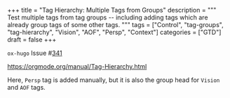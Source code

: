 +++
title = "Tag Hierarchy: Multiple Tags from Groups"
description = """
  Test multiple tags from tag groups -- including adding tags which are
  already group tags of some other tags.
  """
tags = ["Control", "tag-groups", "tag-hierarchy", "Vision", "AOF", "Persp", "Context"]
categories = ["GTD"]
draft = false
+++

`ox-hugo` Issue #[341](https://github.com/kaushalmodi/ox-hugo/issues/341)

<https://orgmode.org/manual/Tag-Hierarchy.html>

Here, `Persp` tag is added manually, but it is also the group head for
`Vision` and `AOF` tags.
